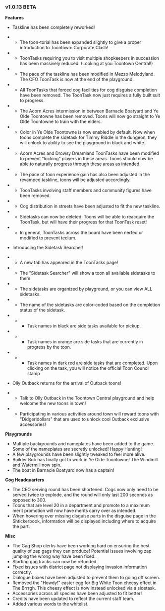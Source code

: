 ### v1.0.13 BETA

**Features**
- Taskline has been completely reworked!
- - The toon-torial has been expanded slightly to give a proper introduction to Toontown: Corporate Clash!
- - ToonTasks requiring you to visit multiple shopkeepers in succession has been massively reduced. (Looking at you Toontown Central!)
- - The pace of the taskline has been modified in Mezzo Melodyland. The CFO ToonTask is now at the end of the playground.
- - All ToonTasks that forced cog facilities for cog disguise completion have been removed. The ToonTask now just requires a fully built suit to progress.
- - The Acorn Acres intermission in between Barnacle Boatyard and Ye Olde Toontowne has been removed. Toons will now go straight to Ye Olde Toontowne to train with the elders.
- - Color in Ye Olde Toontowne is now enabled by default. Now when toons complete the sidetask for Timmy Riddle in the dungeon, they will unlock to ability to see the playground in black and white.
- - Acorn Acres and Drowsy Dreamland ToonTasks have been modified to prevent "locking" players in these areas. Toons should now be able to naturally progress through these areas as intended.
- - The pace of toon experience gain has also been adjusted in the revamped taskline, toons will be adjusted accordingly.
- - ToonTasks involving staff members and community figures have been removed.
- - Cog distribution in streets have been adjusted to fit the new taskline.
- - Sidetasks can now be deleted. Toons will be able to reacquire the ToonTask, but will have their progress for that ToonTask reset!
- - In general, ToonTasks across the board have been nerfed or modified to prevent tedium.

- Introducing the Sidetask Searcher!
- - A new tab has appeared in the ToonTasks page!
- - The "Sidetask Searcher" will show a toon all available sidetasks to them.
- - The sidetasks are organized by playground, or you can view ALL sidetasks.
- - The name of the sidetasks are color-coded based on the completion status of the sidetask.
- - - Task names in black are side tasks available for pickup.
- - - Task names in orange are side tasks that are currently in progress by the toon.
- - - Task names in dark red are side tasks that are completed. Upon clicking on the task, you will notice the official Toon Council stamp

- Olly Outback returns for the arrival of Outback toons!
- - Talk to Olly Outback in the Toontown Central playground and help welcome the new toons in town!
- - Participating in various activities around town will reward toons with "Didgeridollars" that are used to unlock cool Outback exclusive accessories!

**Playgrounds**
- Multiple backgrounds and nameplates have been added to the game. Some of the nameplates are secretly unlocked! Happy Hunting!
- A few playgrounds have been slightly tweaked to feel more alive.
- Builder Bob has finally got to work in Ye Olde Toontowne! The Windmill and Watermill now spin.
- The boat in Barnacle Boatyard now has a captain!

**Cog Headquarters**
- The CEO serving round has been shortened. Cogs now only need to be served twice to explode, and the round will only last 200 seconds as opposed to 300.
- Toons that are level 20 in a department and promote to a maximum merit promotion will now have merits carry over as intended.
- When hovering over missing disguise parts in the disguise page in the Shtickerbook, information will be displayed including where to acquire the part.

**Misc**
- The Gag Shop clerks have been working hard on ensuring the best quality of zap gags they can produce! Potential issues involving zap jumping the wrong way have been fixed.
- Starting gag tracks can now be refunded.
- Fixed issues with district page not displaying invasion information correctly.
- Dialogue boxes have been adjusted to prevent them to going off screen.
- Removed the "Howdy!" easter egg for Big White Toon cheesy effect in The Brrrgh. This cheesy effect is now instead unlocked via a sidetask.
- Accessories across all species have been adjusted to fit better! 
- Credits have been updated to reflect the current staff team.
- Added various words to the whitelist.
